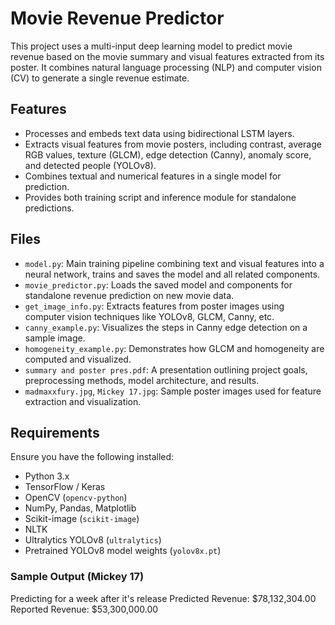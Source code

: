 # Movie Revenue Predictor

This project uses a multi-input deep learning model to predict movie revenue based on the movie summary and visual features extracted from its poster. It combines natural language processing (NLP) and computer vision (CV) to generate a single revenue estimate.

## Features

- Processes and embeds text data using bidirectional LSTM layers.
- Extracts visual features from movie posters, including contrast, average RGB values, texture (GLCM), edge detection (Canny), anomaly score, and detected people (YOLOv8).
- Combines textual and numerical features in a single model for prediction.
- Provides both training script and inference module for standalone predictions.

## Files

- `model.py`: Main training pipeline combining text and visual features into a neural network, trains and saves the model and all related components.
- `movie_predictor.py`: Loads the saved model and components for standalone revenue prediction on new movie data.
- `get_image_info.py`: Extracts features from poster images using computer vision techniques like YOLOv8, GLCM, Canny, etc.
- `canny_example.py`: Visualizes the steps in Canny edge detection on a sample image.
- `homogeneity_example.py`: Demonstrates how GLCM and homogeneity are computed and visualized.
- `summary and poster pres.pdf`: A presentation outlining project goals, preprocessing methods, model architecture, and results.
- `madmaxxfury.jpg`, `Mickey 17.jpg`: Sample poster images used for feature extraction and visualization.

## Requirements

Ensure you have the following installed:

- Python 3.x
- TensorFlow / Keras
- OpenCV (`opencv-python`)
- NumPy, Pandas, Matplotlib
- Scikit-image (`scikit-image`)
- NLTK
- Ultralytics YOLOv8 (`ultralytics`)
- Pretrained YOLOv8 model weights (`yolov8x.pt`)

### Sample Output (Mickey 17)
Predicting for a week after it's release
Predicted Revenue: \$78,132,304.00  
Reported Revenue: \$53,300,000.00
